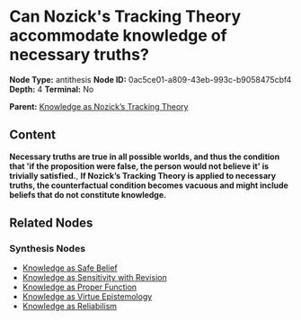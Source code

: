 # Can Nozick's Tracking Theory accommodate knowledge of necessary truths?

**Node Type:** antithesis
**Node ID:** 0ac5ce01-a809-43eb-993c-b9058475cbf4
**Depth:** 4
**Terminal:** No

**Parent:** [Knowledge as Nozick’s Tracking Theory](knowledge-as-nozicks-tracking-theory-synthesis-7493f9f6-30d1-4288-be5f-af28c330e668.md)

## Content

**Necessary truths are true in all possible worlds, and thus the condition that 'if the proposition were false, the person would not believe it' is trivially satisfied.**, **If Nozick’s Tracking Theory is applied to necessary truths, the counterfactual condition becomes vacuous and might include beliefs that do not constitute knowledge.**

## Related Nodes

### Synthesis Nodes

- [Knowledge as Safe Belief](knowledge-as-safe-belief-synthesis-7c0eed1d-1f4f-4e38-bfb5-5f7cf440faf8.md)
- [Knowledge as Sensitivity with Revision](knowledge-as-sensitivity-with-revision-synthesis-e36c62d9-75e3-44c3-beb8-1c320cb411ab.md)
- [Knowledge as Proper Function](knowledge-as-proper-function-synthesis-2a73f34b-e102-47cb-b856-1432837e765c.md)
- [Knowledge as Virtue Epistemology](knowledge-as-virtue-epistemology-synthesis-6a971efe-035e-4111-b7fc-aa46a21ddf1b.md)
- [Knowledge as Reliabilism](knowledge-as-reliabilism-synthesis-b7d4d513-35a4-4111-8a6b-6d70b4c14888.md)
